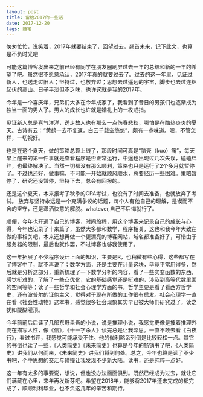 ```yaml
---
layout: post
title: 留给2017的一些话
date: 2017-12-20
tags: 随笔
---
```

匆匆忙忙，说笑着，2017年就要结束了，回望过去，翘首未来，记下此文，也算是不负时光吧
<!---more--->
可能这篇博客发出来之前已经有同学在朋友圈刷屏过去一年的总结和新的一年的希望了吧。虽然很不愿意承认，2017年真的就要过去了。过去的这一年里，见证过新人，也送走过旧人；坚持过，也放弃过；思想去过遥远的宇宙，脚步也去过连绵起伏的高山。日子平淡但不乏味，也许这就是我的2017年。

今年是一个喜庆年，兄弟们大多在今年成家了，我看到了昔日的男孩们也逐渐成为独当一面的男人了。男人的成长也许就是婚礼上的一枚戒指。

见证新人总是喜气洋洋，送走故人也有那么一点伤春悲秋，哪怕是在酷热炎炎的夏天。古诗有云：“黄鹤一去不复返，白云千载空悠悠”，颇有一点味道。嗯，不管怎样，一切祝好。

也是在这个夏天，做的策略总算上线了，那段时间可真是“脑壳（kuo）痛”，每天早上醒来的第一件事就是查看程序是否正常运行，中途也出现过几次失误，磕磕绊绊，也最终解决了。当然一切都没有那么顺利，策略也只是运行了2个多月就暂停了。不过也还好，做事嘛，不可能一开始就顺风顺水，总要经历一些困难。策略暂停了，研究还没暂停，坚持下去，总会有回报的。

还是这个夏天，本来报考了秋季的CPA考试，也没有了时间去准备，也就放弃了考试。
放弃与坚持永远是一个充满争议的话题，每个人有他自己的理解，是锲而不舍的坚守，还是潇洒快意的解脱。whatever,自己不后悔就行了。

顺便，今年也开通了自己的博客，[时间旅程](http://xiaqibin.me)，用这个博客来记录自己的成长与心得，今年也记录了十来篇了，虽然大多都和数学，程序相关，这也和我今年大致在做的事相关吧，本来还想再做一个更漂亮的博客网站，域名都准备好了，可惜由于服务器的限制，最后也就作罢，不过博客也够我使用了。

这一年拓展了不少程序设计上面的知识，主要是R，也稍微有些心得，这些都写在了博客中了，就不再说了；数学方面，还是主要在计量这块，毕竟平常用得多，然后就是分析这部分，重新梳理了一下数学分析的内容，看了一些实变函数的东西，感觉挺难的，了解了一些凸优化，它的基础感觉还是挺难的，涉及到高等代数里面的空间等等；读了一些哲学和社会心理学方面的书，哲学主要是看了看西方哲学史，还有波普尔的证伪主义，觉得对于现在所做的工作很有启发。社会心理学一直在看《社会性动物》这本书，感觉很多社会现象其实早已被大师们研究过了，读之犹如醍醐灌顶。

今年前前后后读了几部东野圭吾的小说，说是推理小说，我感觉更像是披着推理外壳在描写人性，像《信》，《十一字杀人》读完总是让我深思。一直不敢去看《白夜行》，看过书评，我感觉可能承受不住。他的伽利略系列倒是比较轻松一点。其它的书倒也读了一些，《人类简史》《未来简史》也算是今年的畅销书了吧，《人类简史》讲我们从何而来，《未来简史》讲我们将到何处。总之，今年也算是读了不少书吧，个中思想的交汇与碰撞让我发现不少新大陆。读书，还是纯粹一点好。

这一年有太多的事要说，想说，但也没办法面面俱到。既然已经成为过去，就让它们满藏在心里，来年再发新芽吧。希望在2018年，能够将2017年还未完成的都完成了，顺顺利利毕业，也不负这几年的辛苦和期待。
